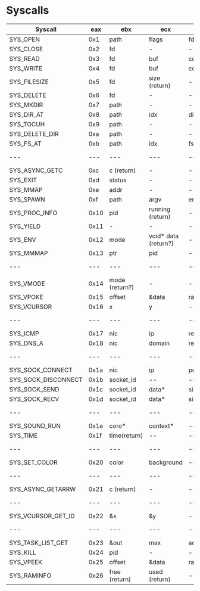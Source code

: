 # Syscalls

| Syscall | eax | ebx | ecx | edx | esi | edi |
|---------|-----|-----|-----|-----|-----|-----|
| SYS_OPEN | 0x1 | path | flags | fd (return) | - | - |
| SYS_CLOSE | 0x2 | fd | - | - | - | - | - |
| SYS_READ | 0x3 | fd | buf | count | offset | - |
| SYS_WRITE | 0x4 | fd | buf | count | offset | - |
| SYS_FILESIZE | 0x5 | fd | size (return) | - | - | - | - |
| SYS_DELETE | 0x6 | fd | - | - | - | - | - |
| SYS_MKDIR | 0x7 | path | - | - | - | - | - |
| SYS_DIR_AT | 0x8 | path | idx | dir_t* | - | - | - |
| SYS_TOCUH | 0x9 | path | - | - | - | - | - |
| SYS_DELETE_DIR | 0xa | path | - | - | - | - | - |
| SYS_FS_AT | 0xb | path | idx | fs_t* | - | - | - |
| --- | --- | --- | --- | --- | --- | --- | --- |
| SYS_ASYNC_GETC | 0xc | c (return) | - | - | - | - | - |
| SYS_EXIT | 0xd | status | - | - | - | - | - |
| SYS_MMAP | 0xe | addr | - | - | - | - | - |
| SYS_SPAWN | 0xf | path | argv | envp | pid (return) | - | - |
| SYS_PROC_INFO | 0x10 | pid | running (return) | - | - | - | - | - |
| SYS_YIELD | 0x11 | - | - | - | - | - | - |
| SYS_ENV | 0x12 | mode | void* data (return?) | - | - | - | - | - |
| SYS_MMMAP | 0x13 | ptr | pid | - | - | - |
| --- | --- | --- | --- | --- | --- | --- | --- |
| SYS_VMODE | 0x14 | mode (return?) | - | - | - | - | - |
| SYS_VPOKE | 0x15 | offset | &data | range | - | - | - |
| SYS_VCURSOR | 0x16 | x | y | - |  - | - | - |
| --- | --- | --- | --- | --- | --- | --- | --- |
| SYS_ICMP | 0x17 | nic | ip | result(return) | -- | -- |
| SYS_DNS_A | 0x18 | nic | domain | result(return) | -- | -- |
| --- | --- | --- | --- | --- | --- | --- | --- |
| SYS_SOCK_CONNECT | 0x1a | nic | ip | port | socket_type/socket_id(return) | -- |
| SYS_SOCK_DISCONNECT | 0x1b | socket_id | -- | -- | -- | -- |
| SYS_SOCK_SEND | 0x1c | socket_id | data* | size | -- | -- |
| SYS_SOCK_RECV | 0x1d | socket_id | data* | size | bytes(return) | -- |
| --- | --- | --- | --- | --- | --- | --- | --- |
| SYS_SOUND_RUN | 0x1e | coro* | context* | -- | -- | -- |
| SYS_TIME | 0x1f | time(return) | -- | -- | -- | -- |
| --- | --- | --- | --- | --- | --- | --- | --- |
| SYS_SET_COLOR | 0x20 | color | background | -- | -- | -- | -- |
| --- | --- | --- | --- | --- | --- | --- | --- |
| SYS_ASYNC_GETARRW | 0x21 | c (return) | - | - | - | - | - |
| --- | --- | --- | --- | --- | --- | --- | --- |
| SYS_VCURSOR_GET_ID | 0x22 | &x | &y | - | - | - |
| --- | --- | --- | --- | --- | --- | --- | --- |
| SYS_TASK_LIST_GET | 0x23 | &out | max | actual | - | - |
| SYS_KILL | 0x24 | pid | - | -| - | - |
| SYS_VPEEK | 0x25 | offset | &data | range | - | - | - |
| SYS_RAMINFO | 0x26 | free (return) | used (return) | - | - | - |